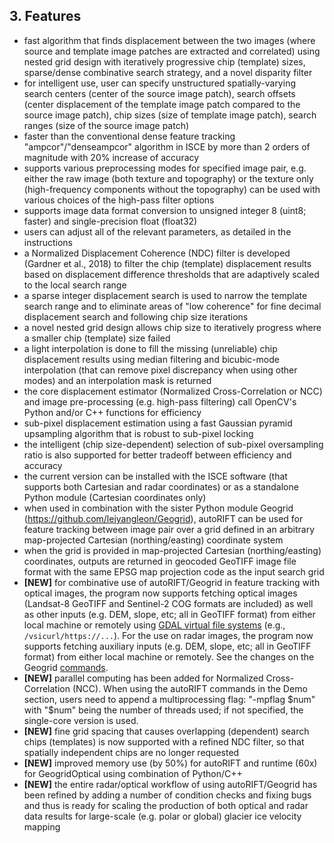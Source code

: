    
## 3. Features

* fast algorithm that finds displacement between the two images (where source and template image patches are extracted and correlated) using nested grid design with  iteratively progressive chip (template) sizes, sparse/dense combinative search strategy, and a novel disparity filter
* for intelligent use, user can specify unstructured spatially-varying search centers (center of the source image patch), search offsets (center displacement of the template image patch compared to the source image patch), chip sizes (size of template image patch), search ranges (size of the source image patch)
* faster than the conventional dense feature tracking "ampcor"/"denseampcor" algorithm in ISCE by more than 2 orders of magnitude with 20% increase of accuracy
* supports various preprocessing modes for specified image pair, e.g. either the raw image (both texture and topography) or the texture only (high-frequency components without the topography) can be used with various choices of the high-pass filter options 
* supports image data format conversion to unsigned integer 8 (uint8; faster) and single-precision float (float32)
* users can adjust all of the relevant parameters, as detailed in the instructions
* a Normalized Displacement Coherence (NDC) filter is developed (Gardner et al., 2018) to filter the chip (template) displacement results based on displacement difference thresholds that are adaptively scaled to the local search range
* a sparse integer displacement search is used to narrow the template search range and to eliminate areas of "low coherence" for fine decimal displacement search and following chip size iterations
* a novel nested grid design allows chip size to iteratively progress where a smaller chip (template) size failed
* a light interpolation is done to fill the missing (unreliable) chip displacement results using median filtering and bicubic-mode interpolation (that can remove pixel discrepancy when using other modes) and an interpolation mask is returned
* the core displacement estimator (Normalized Cross-Correlation or NCC) and image pre-processing (e.g. high-pass filtering) call OpenCV's Python and/or C++ functions for efficiency 
* sub-pixel displacement estimation using a fast Gaussian pyramid upsampling algorithm that is robust to sub-pixel locking
* the intelligent (chip size-dependent) selection of sub-pixel oversampling ratio is also supported for better tradeoff between efficiency and accuracy
* the current version can be installed with the ISCE software (that supports both Cartesian and radar coordinates) or as a standalone Python module (Cartesian coordinates only)
* when used in combination with the sister Python module Geogrid (https://github.com/leiyangleon/Geogrid), autoRIFT can be used for feature tracking between image pair over a grid defined in an arbitrary map-projected Cartesian (northing/easting) coordinate system
* when the grid is provided in map-projected Cartesian (northing/easting) coordinates, outputs are returned in geocoded GeoTIFF image file format with the same EPSG map projection code as the input search grid
* **[NEW]** for combinative use of autoRIFT/Geogrid in feature tracking with optical images, the program now supports fetching optical images (Landsat-8 GeoTIFF and Sentinel-2 COG formats are included) as well as other inputs (e.g. DEM, slope, etc; all in GeoTIFF format) from either local machine or remotely using [GDAL virtual file systems](https://gdal.org/user/virtual_file_systems.html) (e.g., `/vsicurl/https://...`). For the use on radar images, the program now supports fetching auxiliary inputs (e.g. DEM, slope, etc; all in GeoTIFF format) from either local machine or remotely. See the changes on the Geogrid [commands](https://github.com/leiyangleon/Geogrid).
* **[NEW]** parallel computing has been added for Normalized Cross-Correlation (NCC). When using the autoRIFT commands in the Demo section, users need to append a multiprocessing flag: "-mpflag $num" with "$num" being the number of threads used; if not specified, the single-core version is used. 
* **[NEW]** fine grid spacing that causes overlapping (dependent) search chips (templates) is now supported with a refined NDC filter, so that spatially independent chips are no longer requested
* **[NEW]** improved memory use (by 50%) for autoRIFT and runtime (60x) for GeogridOptical using combination of Python/C++ 
* **[NEW]** the entire radar/optical workflow of using autoRIFT/Geogrid has been refined by adding a number of condition checks and fixing bugs and thus is ready for scaling the production of both optical and radar data results for large-scale (e.g. polar or global) glacier ice velocity mapping
